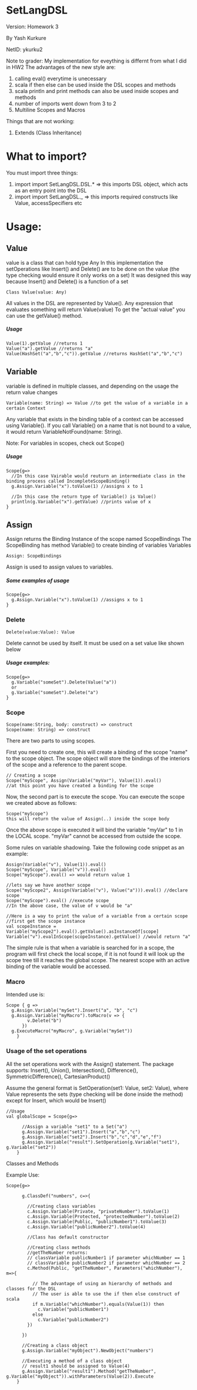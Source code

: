 # SetLangDSL

Version: Homework 3

By Yash Kurkure

NetID: ykurku2

Note to grader:
My implementation for eveything is differnt from what I did in HW2
The advantages of the new style are:
1. calling eval() everytime is unecessary
2. scala if then else can be used inside the DSL scopes and methods
3. scala println and print methods can also be used inside scopes and methods
4. number of imports went down from 3 to 2
5. Multiline Scopes and Macros

Things that are not working:
1. Extends (Class Inheritance)

# What to import?
You must import three things:
1. import import SetLangDSL.DSL.* => this imports DSL object, which acts as an entry point into the DSL
2. import import SetLangDSL._ => this imports required constructs like Value, accessSpecifiers etc
   

# Usage:

## Value 
value is a class that can hold type Any
In this implementation the setOperations like Insert() and Delete() are to be done on the value (the type checking would ensure it only works on a set)
It was designed this way because Insert() and Delete() is a function of a set
```
Class Value(value: Any)
```
All values in the DSL are represented by Value(). Any expression that evaluates something will return Value(value)
To get the "actual value" you can use the getValue() method.
##### Usage
```
Value(1).getValue //returns 1
Value("a").getValue //returns "a"
Value(HashSet("a","b","c")).getValue //returns HashSet("a","b","c")
```

## Variable
variable is defined in multiple classes, and depending on the usage the return value changes
```
Variable(name: String) => Value //to get the value of a variable in a certain Context
```
Any variable that exists in the binding table of a context can be accessed using Variable().
If you call Variable() on a name that is not bound to a value, it would return VariableNotFound(name: String).

Note: For variables in scopes, check out Scope()

##### Usage
```
Scope{g=>
  //In this case Vairable would reuturn an intermediate class in the binding process called IncompleteScopeBinding()
  g.Assign.Variable("x").toValue(1) //assigns x to 1
  
  //In this case the return type of Variable() is Value()
  println(g.Variable("x").getValue) //prints value of x
}

```
## Assign

Assign returns the Binding Instance of the scope named ScopeBindings
The ScopeBinding has method Variable() to create binding of variables Variables

```
Assign: ScopeBindings
```
Assign is used to assign values to variables.

##### Some examples of usage
```
Scope{g=>
  g.Assign.Variable("x").toValue(1) //assigns x to 1
}

```

### Delete
```
Delete(value:Value): Value
```
Delete cannot be used by itself. It must be used on a set value like shown below

##### Usage examples:
```
Scope{g=>
  g.Variable("someSet").Delete(Value("a"))
  or
  g.Variable("someSet").Delete("a")
}
```


### Scope
```
Scope(name:String, body: construct) => construct
Scope(name: String) => construct
```
There are two parts to using scopes. 

First you need to create one, this will create a binding of the scope "name" to the scope object. The scope object will store the bindings of the interiors of the scope and a reference to the parent scope.
```
// Creating a scope
Scope("myScope", Assign(Variable("myVar"), Value(1)).eval()
//at this point you have created a binding for the scope
```

Now, the second part is to execute the scope. You can execute the scope we created above as follows:
```
Scope("myScope")
this will return the value of Assign(..) inside the scope body
```
Once the above scope is executed it will bind the variable "myVar" to 1 in the LOCAL scope.
"myVar" cannot be accessed from outside the scope.

Some rules on variable shadowing. Take the following code snippet as an example:
```
Assign(Variable("v"), Value(1)).eval()
Scope("myScope", Variable("v")).eval()
Scope("myScope").eval() => would return value 1

//lets say we have another scope
Scope("myScope2", Assign(Variable("v"), Value("a"))).eval() //declare scope
Scope("myScope").eval() //execute scope
//In the above case, the value of v would be "a"

//Here is a way to print the value of a variable from a certain scope
//first get the scope instance
val scopeInstance = Variable("myScope2").eval().getValue().asInstanceOf[scope]
Variable("v").evalInScope(scopeInstance).getValue() //would return "a"
```
The simple rule is that when a variable is searched for in a scope, the program will first check the local scope, if it is not found it will look up the scope tree till it reaches the global scope.
The nearest scope with an active binding of the variable would be accessed.

### Macro

Intended use is:
```
Scope { g =>
  g.Assign.Variable("mySet").Insert("a", "b", "c")
  g.Assign.Variable("myMacro").toMacro(v => {
        v.Delete("b")
      })
  g.ExecuteMacro("myMacro", g.Variable("mySet"))
    }
```

### Usage of the set operations
All the set operations work with the Assign() statement.
The package supports:
Insert(), Union(), Intersection(), Difference(), SymmetricDifference(), CartesianProduct()

Assume the general format is SetOperation(set1: Value, set2: Value), where Value represents the sets (type checking will be done inside the method)
except for Insert, which would be Insert(<values>)
```
//Usage
val globalScope = Scope{g=>

      //Assign a variable "set1" to a Set("a")
      g.Assign.Variable("set1").Insert("a","b","c")
      g.Assign.Variable("set2").Insert("b","c","d","e","f")
      g.Assign.Variable("result").SetOperation(g.Variable("set1"), g.Variable("set2"))
    }
```
Classes and Methods
 
Example Use:
```
Scope{g=>

      g.ClassDef("numbers", c=>{

        //Creating class variables
        c.Assign.Variable(Private, "privateNumber").toValue(1)
        c.Assign.Variable(Protected, "protectedNumber").toValue(2)
        c.Assign.Variable(Public, "publicNumber1").toValue(3)
        c.Assign.Variable("publicNumber2").toValue(4)

        //Class has default constructor

        //Creating class methods
        //getTheNumber returns:
        // classVariable publicNumber1 if parameter whichNumber == 1
        // classVariable publicNumber2 if parameter whichNumber == 2
        c.Method(Public, "getTheNumber", Parameters("whichNumber"), m=>{

          // The advantage of using an hierarchy of methods and classes for the DSL
          // The user is able to use the if then else construct of scala
          if m.Variable("whichNumber").equals(Value(1)) then
            c.Variable("publicNumber1")
          else
            c.Variable("publicNumber2")
        })

      })

      //Creating a class object
      g.Assign.Variable("myObject").NewObject("numbers")

      //Executing a method of a class object
      // result1 should be assigned to Value(4)
      g.Assign.Variable("result1").Method("getTheNumber", g.Variable("myObject")).withParameters(Value(2)).Execute
    }
```
  

